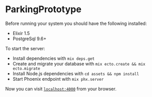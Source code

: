 # ParkingPrototype
Before running your system you should have the following installed:

  * Elixir 1.5
  * PostgreSql 9.6+

To start the server:

  * Install dependencies with `mix deps.get`
  * Create and migrate your database with `mix ecto.create && mix ecto.migrate`
  * Install Node.js dependencies with `cd assets && npm install`
  * Start Phoenix endpoint with `mix phx.server`

Now you can visit [`localhost:4000`](http://localhost:4000) from your browser.

